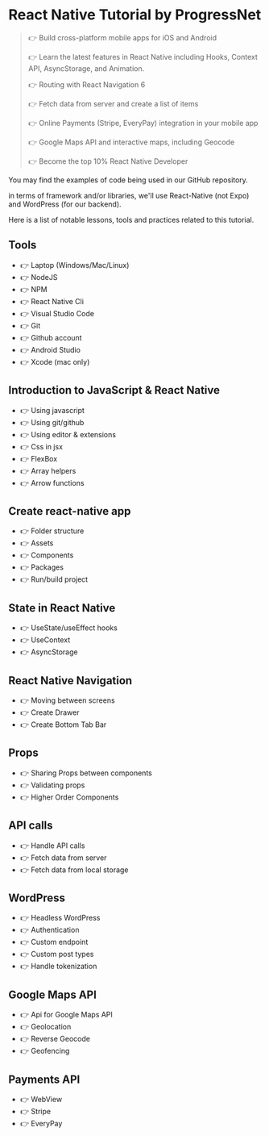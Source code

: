 # React Native Tutorial by ProgressNet


<blockquote>
👉 Build cross-platform mobile apps for iOS and Android

👉 Learn the latest features in React Native including Hooks, Context API, AsyncStorage, and Animation.

👉 Routing with React Navigation 6

👉 Fetch data from server and create a list of items

👉 Online Payments (Stripe, EveryPay) integration in your mobile app

👉 Google Maps API and interactive maps, including Geocode

👉 Become the top 10% React Native Developer

</blockquote>




You may find the examples of code being used in our GitHub repository.

in terms of framework and/or libraries, we'll use React-Native (not Expo) and WordPress (for our backend).

Here is a list of notable lessons, tools and practices  related to this tutorial.

## Tools

- 👉 Laptop (Windows/Mac/Linux)
- 👉 NodeJS
- 👉 NPM
- 👉 React Native Cli
- 👉 Visual Studio Code
- 👉 Git
- 👉 Github account
- 👉 Android Studio
- 👉 Xcode (mac only)


## Introduction to JavaScript & React Native 

- 👉 Using javascript
- 👉 Using git/github
- 👉 Using editor & extensions
- 👉 Css in jsx 
- 👉 FlexBox
- 👉 Array helpers
- 👉 Arrow functions


## Create react-native app

- 👉 Folder structure
- 👉 Assets
- 👉 Components
- 👉 Packages
- 👉 Run/build project


## State in React Native

- 👉 UseState/useEffect hooks
- 👉 UseContext
- 👉 AsyncStorage


## React Native Navigation

- 👉 Moving between screens
- 👉 Create Drawer
- 👉 Create Bottom Tab Bar


## Props

- 👉 Sharing Props between components
- 👉 Validating props
- 👉 Higher Order Components


## API calls

- 👉 Handle API calls
- 👉 Fetch data from server
- 👉 Fetch data from local storage


## WordPress

- 👉 Headless WordPress
- 👉 Authentication
- 👉 Custom endpoint
- 👉 Custom post types
- 👉 Handle tokenization


## Google Maps API

- 👉 Api for Google Maps API
- 👉 Geolocation
- 👉 Reverse Geocode
- 👉 Geofencing


## Payments API

- 👉 WebView
- 👉 Stripe
- 👉 EveryPay

